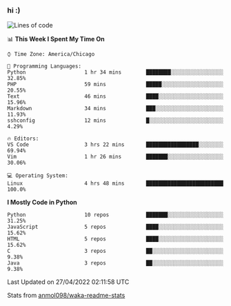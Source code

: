 ### hi :)

<!--START_SECTION:waka-->
![Lines of code](https://img.shields.io/badge/From%20Hello%20World%20I%27ve%20Written-510%20Thousand%20lines%20of%20code-blue)

📊 **This Week I Spent My Time On** 

```text
⌚︎ Time Zone: America/Chicago

💬 Programming Languages: 
Python                   1 hr 34 mins        ████████░░░░░░░░░░░░░░░░░   32.85% 
PHP                      59 mins             █████░░░░░░░░░░░░░░░░░░░░   20.55% 
Text                     46 mins             ████░░░░░░░░░░░░░░░░░░░░░   15.96% 
Markdown                 34 mins             ███░░░░░░░░░░░░░░░░░░░░░░   11.93% 
sshconfig                12 mins             █░░░░░░░░░░░░░░░░░░░░░░░░   4.29%

🔥 Editors: 
VS Code                  3 hrs 22 mins       █████████████████░░░░░░░░   69.94% 
Vim                      1 hr 26 mins        ███████░░░░░░░░░░░░░░░░░░   30.06%

💻 Operating System: 
Linux                    4 hrs 48 mins       █████████████████████████   100.0%

```

**I Mostly Code in Python** 

```text
Python                   10 repos            ███████░░░░░░░░░░░░░░░░░░   31.25% 
JavaScript               5 repos             ████░░░░░░░░░░░░░░░░░░░░░   15.62% 
HTML                     5 repos             ████░░░░░░░░░░░░░░░░░░░░░   15.62% 
C                        3 repos             ██░░░░░░░░░░░░░░░░░░░░░░░   9.38% 
Java                     3 repos             ██░░░░░░░░░░░░░░░░░░░░░░░   9.38%

```



 Last Updated on 27/04/2022 02:11:58 UTC
<!--END_SECTION:waka-->

Stats from [anmol098/waka-readme-stats](https://github.com/anmol098/waka-readme-stats)